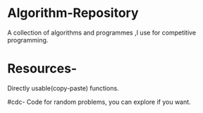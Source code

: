# Algorithm-Repository
A collection of algorithms and programmes ,I use for competitive programming.

# Resources-
Directly usable(copy-paste) functions.

#cdc-
Code for random problems, you can explore if you want.
